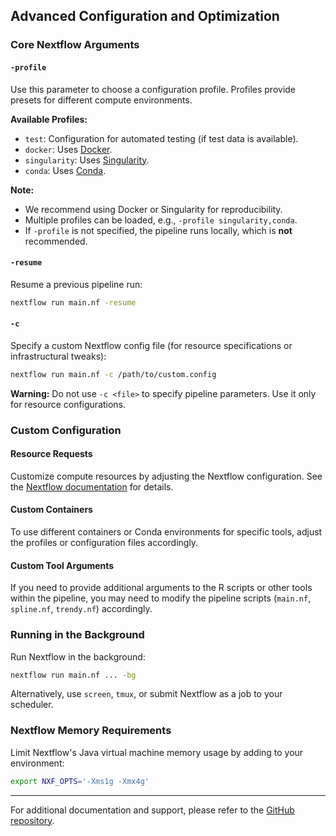 ## Advanced Configuration and Optimization

### Core Nextflow Arguments

#### `-profile`

Use this parameter to choose a configuration profile. Profiles provide presets for different compute environments.

**Available Profiles:**

- `test`: Configuration for automated testing (if test data is available).
- `docker`: Uses [Docker](https://docker.com/).
- `singularity`: Uses [Singularity](https://sylabs.io/docs/).
- `conda`: Uses [Conda](https://conda.io/docs/).

**Note:**

- We recommend using Docker or Singularity for reproducibility.
- Multiple profiles can be loaded, e.g., `-profile singularity,conda`.
- If `-profile` is not specified, the pipeline runs locally, which is **not** recommended.

#### `-resume`

Resume a previous pipeline run:

```bash
nextflow run main.nf -resume
```

#### `-c`

Specify a custom Nextflow config file (for resource specifications or infrastructural tweaks):

```bash
nextflow run main.nf -c /path/to/custom.config
```

**Warning:** Do not use `-c <file>` to specify pipeline parameters. Use it only for resource configurations.

### Custom Configuration

#### Resource Requests

Customize compute resources by adjusting the Nextflow configuration. See the [Nextflow documentation](https://www.nextflow.io/docs/latest/config.html) for details.

#### Custom Containers

To use different containers or Conda environments for specific tools, adjust the profiles or configuration files accordingly.

#### Custom Tool Arguments

If you need to provide additional arguments to the R scripts or other tools within the pipeline, you may need to modify the pipeline scripts (`main.nf`, `spline.nf`, `trendy.nf`) accordingly.

### Running in the Background

Run Nextflow in the background:

```bash
nextflow run main.nf ... -bg
```

Alternatively, use `screen`, `tmux`, or submit Nextflow as a job to your scheduler.

### Nextflow Memory Requirements

Limit Nextflow's Java virtual machine memory usage by adding to your environment:

```bash
export NXF_OPTS='-Xms1g -Xmx4g'
```

---
For additional documentation and support, please refer to the [GitHub repository](https://github.com/CDCgov/FoodNetTrends).
